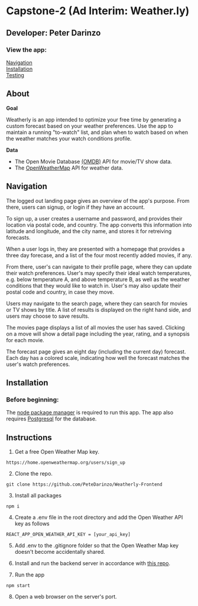 # Capstone-2 (Ad Interim: Weather.ly)

## Developer: Peter Darinzo

### View the app: 

[Navigation](#navigation)  
[Installation](#installation)  
[Testing](#testing)

## About 

**Goal**

Weatherly is an app intended to optimize your free time by generating a custom forecast based on your weather preferences. Use the app to maintain a running "to-watch" list, and plan when to watch based on when the weather matches your watch conditions profile.

**Data** 

- The Open Movie Database [(OMDB)](http://www.omdbapi.com/) API for movie/TV show data.
- The [OpenWeatherMap](https://openweathermap.org/) API for weather data.

## Navigation
The logged out landing page gives an overview of the app's purpose. From there, users can signup, or login if they have an account. 

To sign up, a user creates a username and password, and provides their location via postal code, and country. The app converts this information into latitude and longitude, and the city name, and stores it for retreiving forecasts.

When a user logs in, they are presented with a homepage that provides a three day forecase, and a list of the four most recently added movies, if any. 

From there, user's can navigate to their profile page, where they can update their watch preferences. User's may specify their ideal watch temperatures, e.g. below temperature A, and above temperature B, as well as the weather conditions that they would like to watch in. User's may also update their postal code and country, in case they move.

Users may navigate to the search page, where they can search for movies or TV shows by title. A list of results is displayed on the right hand side, and users may choose to save results.

The movies page displays a list of all movies the user has saved. Clicking on a move will show a detail page including the year, rating, and a synopsis for each movie. 

The forecast page gives an eight day (including the current day) forecast. Each day has a colored scale, indicating how well the forecast matches the user's watch preferences.

## Installation

### Before beginning:

The [node package manager](https://docs.npmjs.com/downloading-and-installing-node-js-and-npm) is required to run this app. The app also requires [Postgresql](https://www.postgresql.org/download/) for the database.

## Instructions

1. Get a free Open Weather Map key.

```
https://home.openweathermap.org/users/sign_up
```

2. Clone the repo.

```
git clone https://github.com/PeteDarinzo/Weatherly-Frontend
```

3. Install all packages

```
npm i
```

4. Create a .env file in the root directory and add the Open Weather API key as follows

```
REACT_APP_OPEN_WEATHER_API_KEY = [your_api_key]
```

5. Add .env to the .gitignore folder so that the Open Weather Map key doesn't become accidentally shared.

6. Install and run the backend server in accordance with [this repo](https://github.com/PeteDarinzo/Weatherly-Backend).

7. Run the app

```
npm start
```

8. Open a web browser on the server's port. 
